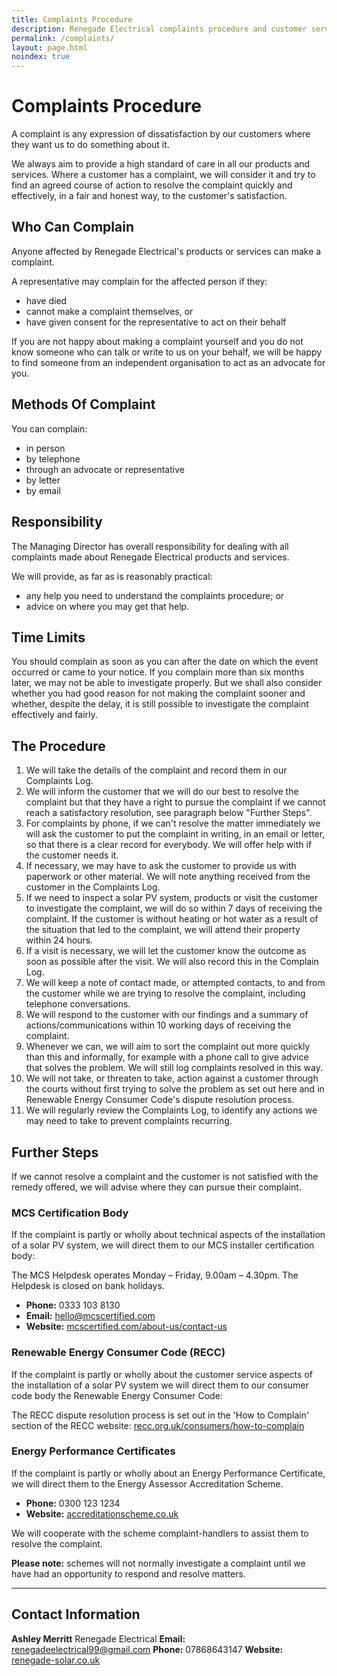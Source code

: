 ```yaml
---
title: Complaints Procedure
description: Renegade Electrical complaints procedure and customer service standards
permalink: /complaints/
layout: page.html
noindex: true
---
```


# Complaints Procedure

A complaint is any expression of dissatisfaction by our customers where they want us to do something about it.

We always aim to provide a high standard of care in all our products and services. Where a customer has a complaint, we will consider it and try to find an agreed course of action to resolve the complaint quickly and effectively, in a fair and honest way, to the customer's satisfaction.

## Who Can Complain

Anyone affected by Renegade Electrical's products or services can make a complaint.

A representative may complain for the affected person if they:

- have died
- cannot make a complaint themselves, or
- have given consent for the representative to act on their behalf

If you are not happy about making a complaint yourself and you do not know someone who can talk or write to us on your behalf, we will be happy to find someone from an independent organisation to act as an advocate for you.

## Methods Of Complaint

You can complain:

- in person
- by telephone
- through an advocate or representative
- by letter
- by email

## Responsibility

The Managing Director has overall responsibility for dealing with all complaints made about Renegade Electrical products and services.

We will provide, as far as is reasonably practical:

- any help you need to understand the complaints procedure; or
- advice on where you may get that help.

## Time Limits

You should complain as soon as you can after the date on which the event occurred or came to your notice. If you complain more than six months later, we may not be able to investigate properly. But we shall also consider whether you had good reason for not making the complaint sooner and whether, despite the delay, it is still possible to investigate the complaint effectively and fairly.

## The Procedure

1. We will take the details of the complaint and record them in our Complaints Log.
2. We will inform the customer that we will do our best to resolve the complaint but that they have a right to pursue the complaint if we cannot reach a satisfactory resolution, see paragraph below "Further Steps".
3. For complaints by phone, if we can't resolve the matter immediately we will ask the customer to put the complaint in writing, in an email or letter, so that there is a clear record for everybody. We will offer help with if the customer needs it.
4. If necessary, we may have to ask the customer to provide us with paperwork or other material. We will note anything received from the customer in the Complaints Log.
5. If we need to inspect a solar PV system, products or visit the customer to investigate the complaint, we will do so within 7 days of receiving the complaint. If the customer is without heating or hot water as a result of the situation that led to the complaint, we will attend their property within 24 hours.
6. If a visit is necessary, we will let the customer know the outcome as soon as possible after the visit. We will also record this in the Complain Log.
7. We will keep a note of contact made, or attempted contacts, to and from the customer while we are trying to resolve the complaint, including telephone conversations.
8. We will respond to the customer with our findings and a summary of actions/communications within 10 working days of receiving the complaint.
9. Whenever we can, we will aim to sort the complaint out more quickly than this and informally, for example with a phone call to give advice that solves the problem. We will still log complaints resolved in this way.
10. We will not take, or threaten to take, action against a customer through the courts without first trying to solve the problem as set out here and in Renewable Energy Consumer Code's dispute resolution process.
11. We will regularly review the Complaints Log, to identify any actions we may need to take to prevent complaints recurring.

## Further Steps

If we cannot resolve a complaint and the customer is not satisfied with the remedy offered, we will advise where they can pursue their complaint.

### MCS Certification Body

If the complaint is partly or wholly about technical aspects of the installation of a solar PV system, we will direct them to our MCS installer certification body:

The MCS Helpdesk operates Monday – Friday, 9.00am – 4.30pm. The Helpdesk is closed on bank holidays.

- **Phone:** 0333 103 8130
- **Email:** hello@mcscertified.com
- **Website:** [mcscertified.com/about-us/contact-us](https://mcscertified.com/about-us/contact-us/)

### Renewable Energy Consumer Code (RECC)

If the complaint is partly or wholly about the customer service aspects of the installation of a solar PV system we will direct them to our consumer code body the Renewable Energy Consumer Code:

The RECC dispute resolution process is set out in the 'How to Complain' section of the RECC website: [recc.org.uk/consumers/how-to-complain](https://www.recc.org.uk/consumers/how-to-complain)

### Energy Performance Certificates

If the complaint is partly or wholly about an Energy Performance Certificate, we will direct them to the Energy Assessor Accreditation Scheme.

- **Phone:** 0300 123 1234
- **Website:** [accreditationscheme.co.uk](https://www.accreditationscheme.co.uk)

We will cooperate with the scheme complaint-handlers to assist them to resolve the complaint.

**Please note:** schemes will not normally investigate a complaint until we have had an opportunity to respond and resolve matters.

---

## Contact Information

**Ashley Merritt**
Renegade Electrical
**Email:** renegadeelectrical99@gmail.com
**Phone:** 07868643147
**Website:** [renegade-solar.co.uk](https://www.renegade-solar.co.uk/)
